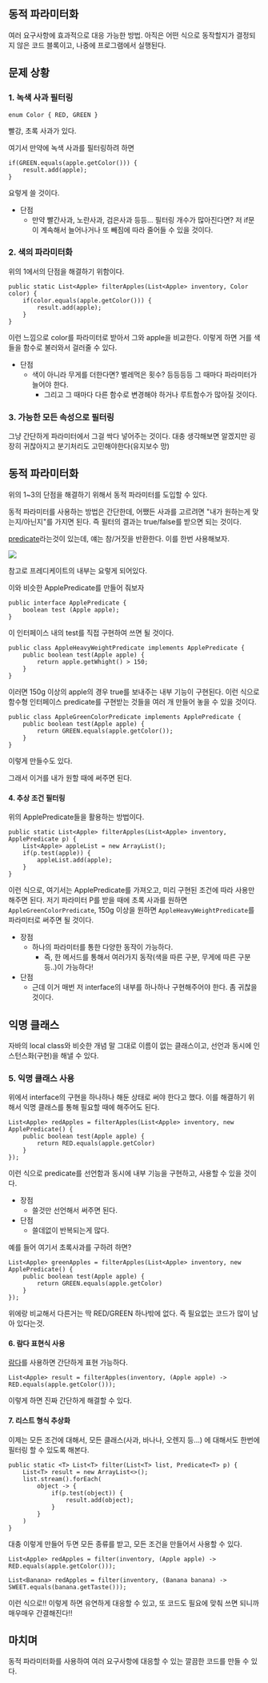 ## 동적 파라미터화

여러 요구사항에 효과적으로 대응 가능한 방법.
아직은 어떤 식으로 동작할지가 결정되지 않은 코드 블록이고, 나중에 프로그램에서 실행된다.

## 문제 상황

### 1. 녹색 사과 필터링

```
enum Color { RED, GREEN }
```

빨강, 초록 사과가 있다.

여기서 만약에 녹색 사과를 필터링하려 하면

```
if(GREEN.equals(apple.getColor())) {
    result.add(apple);
}
```

요렇게 쓸 것이다.

* 단점
    * 만약 빨간사과, 노란사과, 검은사과 등등... 필터링 개수가 많아진다면? 저 if문이 계속해서 늘어나거나 또 빼짐에 따라 줄어들 수 있을 것이다.

### 2. 색의 파라미터화

위의 1에서의 단점을 해결하기 위함이다.

```
public static List<Apple> filterApples(List<Apple> inventory, Color color) {
    if(color.equals(apple.getColor())) {
        result.add(apple);
    }
}
```

이런 느낌으로 color를 파라미터로 받아서 그와 apple을 비교한다.
이렇게 하면 거를 색들을 함수로 불러와서 걸러줄 수 있다.

* 단점
    * 색이 아니라 무게를 더한다면? 벌레먹은 횟수? 등등등등 그 때마다 파라미터가 늘어야 한다.
        * 그리고 그 때마다 다른 함수로 변경해야 하거나 루트함수가 많아질 것이다.

### 3. 가능한 모든 속성으로 필터링

그냥 간단하게 파라미터에서 그걸 싹다 넣어주는 것이다.
대충 생각해보면 알겠지만 굉장히 귀찮아지고 분기처리도 고민해야한다(유지보수 망)

## 동적 파라미터화

위의 1~3의 단점을 해결하기 위해서 동적 파라미터를 도입할 수 있다.

동적 파라미터를 사용하는 방법은 간단한데, 어쨌든 사과를 고르려면 "내가 원하는게 맞는지/아닌지"를 가지면 된다. 즉 필터의 결과는 true/false를 받으면 되는 것이다.

[predicate](https://hello-backend.tistory.com/221)라는것이 있는데, 얘는 참/거짓을 반환한다.
이를 한번 사용해보자.

![](https://hackmd.io/_uploads/SkAFs1sKn.png)

참고로 프레디케이트의 내부는 요렇게 되어있다.

이와 비슷한 ApplePredicate를 만들어 줘보자

```
public interface ApplePredicate {
    boolean test (Apple apple);
}
```

이 인터페이스 내의 test를 직접 구현하여 쓰면 될 것이다.

```
public class AppleHeavyWeightPredicate implements ApplePredicate {
    public boolean test(Apple apple) {
        return apple.getWhight() > 150;
    }
}
```

이러면 150g 이상의 apple의 경우 true를 보내주는 내부 기능이 구현된다.
이런 식으로 함수형 인터페이스 predicate를 구현받는 것들을 여러 개 만들어 놓을 수 있을 것이다.


```
public class AppleGreenColorPredicate implements ApplePredicate {
    public boolean test(Apple apple) {
        return GREEN.equals(apple.getColor());
    }
}
```

이렇게 만들수도 있다.

그래서 이거를 내가 원할 때에 써주면 된다.

#### 4. 추상 조건 필터링

위의 ApplePredicate들을 활용하는 방법이다.


```
public static List<Apple> filterApples(List<Apple> inventory, ApplePredicate p) {
    List<Apple> appleList = new ArrayList();
    if(p.test(apple)) {
        appleList.add(apple);
    }
}
```

이런 식으로, 여기서는 ApplePredicate를 가져오고, 미리 구현된 조건에 따라 사용만 해주면 된다.
저기 파라미터 P를 받을 때에 초록 사과를 원하면 `AppleGreenColorPredicate`, 150g 이상을 원하면 `AppleHeavyWeightPredicate`를 파라미터로 써주면 될 것이다.

* 장점
    * 하나의 파라미터를 통한 다양한 동작이 가능하다.
        * 즉, 한 메서드를 통해서 여러가지 동작(색을 따른 구분, 무게에 따른 구분 등..)이 가능하다!
* 단점
    * 근데 이거 매번 저 interface의 내부를 하나하나 구현해주어야 한다. 좀 귀찮을 것이다.

## 익명 클래스

자바의 local class와 비슷한 개념
말 그대로 이름이 없는 클래스이고, 선언과 동시에 인스턴스화(구현)을 해낼 수 있다.

### 5. 익명 클래스 사용

위에서 interface의 구현을 하나하나 해둔 상태로 써야 한다고 했다.
이를 해결하기 위해서 익명 클래스를 통해 필요할 때에 해주어도 된다.


```
List<Apple> redApples = filterApples(List<Apple> inventory, new ApplePredicate() {
    public boolean test(Apple apple) {
        return RED.equals(apple.getColor)
    }
});
```

이런 식으로 predicate를 선언함과 동시에 내부 기능을 구현하고, 사용할 수 있을 것이다.

* 장점
    * 쓸것만 선언해서 써주면 된다.
* 단점
    * 쓸데없이 반복되는게 많다.

예를 들어 여기서 초록사과를 구하려 하면?

```
List<Apple> greenApples = filterApples(List<Apple> inventory, new ApplePredicate() {
    public boolean test(Apple apple) {
        return GREEN.equals(apple.getColor)
    }
});
```

위에랑 비교해서 다른거는 딱 RED/GREEN 하나밖에 없다.
즉 필요없는 코드가 많이 남아 있다는것.

#### 6. 람다 표현식 사용

[람다](https://hello-backend.tistory.com/222)를 사용하면 간단하게 표현 가능하다.

```
List<Apple> result = filterApples(inventory, (Apple apple) -> RED.equals(apple.getColor()));
```

이렇게 하면 진짜 간단하게 해결할 수 있다.

#### 7. 리스트 형식 추상화

이제는 모든 조건에 대해서, 모든 클래스(사과, 바나나, 오렌지 등...) 에 대해서도 한번에 필터링 할 수 있도록 해본다.

```
public static <T> List<T> filter(List<T> list, Predicate<T> p) {
    List<T> result = new ArrayList<>();
    list.stream().forEach(
        object -> {
            if(p.test(object)) {
                result.add(object);
            }
        }
    )
}
```

대충 이렇게 만들어 두면 모든 종류를 받고, 모든 조건을 만들어서 사용할 수 있다.

```
List<Apple> redApples = filter(inventory, (Apple apple) -> RED.equals(apple.getColor()));
```


```
List<Banana> redApples = filter(inventory, (Banana banana) -> SWEET.equals(banana.getTaste()));
```


이런 식으로!!
이렇게 하면 유연하게 대응할 수 있고, 또 코드도 필요에 맞춰 쓰면 되니까 매우매우 간결해진다!!

## 마치며

동적 파라미터화를 사용하여 여러 요구사항에 대응할 수 있는 깔끔한 코드를 만들 수 있다.
